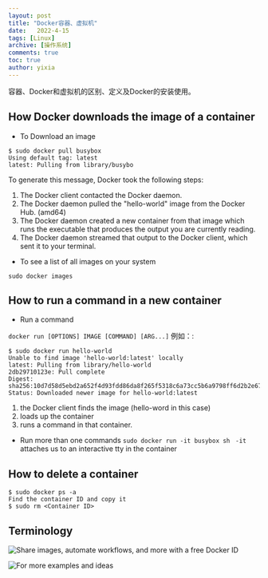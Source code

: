 ```yaml
---
layout: post
title: "Docker容器、虚拟机"
date:   2022-4-15
tags: [Linux]
archive: [操作系统]
comments: true
toc: true
author: yixia
---
```


容器、Docker和虚拟机的区别、定义及Docker的安装使用。

<!-- more -->

## How Docker downloads the image of a container
- To Download an image
```
$ sudo docker pull busybox
Using default tag: latest
latest: Pulling from library/busybo
```
To generate this message, Docker took the following steps:
 1. The Docker client contacted the Docker daemon.
 2. The Docker daemon pulled the "hello-world" image from the Docker Hub.
    (amd64)
 3. The Docker daemon created a new container from that image which runs the
    executable that produces the output you are currently reading.
 4. The Docker daemon streamed that output to the Docker client, which sent it
    to your terminal.
    
- To see a list of all images on your system

`sudo docker images`

## How to run a command in a new container
- Run a command

`docker run [OPTIONS] IMAGE [COMMAND] [ARG...]`
例如：:
```
$ sudo docker run hello-world
Unable to find image 'hello-world:latest' locally
latest: Pulling from library/hello-world
2db29710123e: Pull complete 
Digest: sha256:10d7d58d5ebd2a652f4d93fdd86da8f265f5318c6a73cc5b6a9798ff6d2b2e67
Status: Downloaded newer image for hello-world:latest
```
1. the Docker client finds the image (hello-word in this case)
2. loads up the container
3. runs a command in that container.

- Run more than one commands
`sudo docker run -it busybox sh `
`-it` attaches us to an interactive tty in the container

## How to delete a container
```
$ sudo docker ps -a
Find the container ID and copy it
$ sudo rm <Container ID>
```

## Terminology

    
![Share images, automate workflows, and more with a free Docker ID](https://hub.docker.com/)

![For more examples and ideas](https://docs.docker.com/get-started/)
